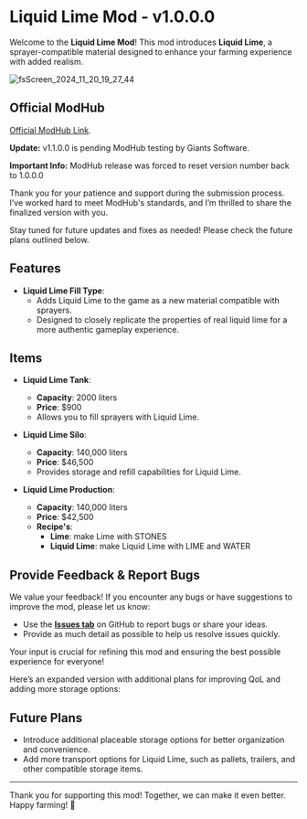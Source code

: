 # **Liquid Lime Mod - v1.0.0.0**

Welcome to the **Liquid Lime Mod**! This mod introduces **Liquid Lime**, a sprayer-compatible material designed to enhance your farming experience with added realism.  

![fsScreen_2024_11_20_19_27_44](https://github.com/user-attachments/assets/369f874b-1533-4049-bd0c-478e5be199d1)

## Official ModHub  

[Official ModHub Link](https://www.farming-simulator.com/mod.php?mod_id=304579).

**Update:** v1.1.0.0 is pending ModHub testing by Giants Software.

**Important Info:** ModHub release was forced to reset version number back to 1.0.0.0

Thank you for your patience and support during the submission process. I’ve worked hard to meet ModHub's standards, and I’m thrilled to share the finalized version with you.  

Stay tuned for future updates and fixes as needed! Please check the future plans outlined below.

## **Features**  
- **Liquid Lime Fill Type**:  
  - Adds Liquid Lime to the game as a new material compatible with sprayers.  
  - Designed to closely replicate the properties of real liquid lime for a more authentic gameplay experience.

## **Items**  
- **Liquid Lime Tank**:  
  - **Capacity**: 2000 liters  
  - **Price**: $900  
  - Allows you to fill sprayers with Liquid Lime.  

- **Liquid Lime Silo**:  
  - **Capacity**: 140,000 liters  
  - **Price**: $46,500  
  - Provides storage and refill capabilities for Liquid Lime.

- **Liquid Lime Production**:  
  - **Capacity**: 140,000 liters  
  - **Price**: $42,500
  - **Recipe's**:
    - **Lime**: make Lime with STONES
    - **Liquid Lime**: make Liquid Lime with LIME and WATER

## **Provide Feedback & Report Bugs**

We value your feedback! If you encounter any bugs or have suggestions to improve the mod, please let us know:  

- Use the **[Issues tab](../../issues)** on GitHub to report bugs or share your ideas.  
- Provide as much detail as possible to help us resolve issues quickly.  

Your input is crucial for refining this mod and ensuring the best possible experience for everyone!

Here’s an expanded version with additional plans for improving QoL and adding more storage options:  

## **Future Plans**
- Introduce additional placeable storage options for better organization and convenience.  
- Add more transport options for Liquid Lime, such as pallets, trailers, and other compatible storage items.  

---

Thank you for supporting this mod! Together, we can make it even better. Happy farming! 🌾
